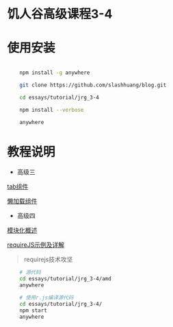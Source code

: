 # 饥人谷高级课程3-4

# 使用安装

```bash

	npm install -g anywhere

	git clone https://github.com/slashhuang/blog.git

	cd essays/tutorial/jrg_3-4

	npm install --verbose

	anywhere
```

# 教程说明

- 高级三

[tab组件](https://github.com/slashhuang/blog/blob/master/essays/tutorial/jrg_3-4/src/tab.html)

[懒加载组件](https://github.com/slashhuang/blog/blob/master/essays/tutorial/jrg_3-4/src/lazyload.html)

- 高级四

[模块化概述](https://github.com/slashhuang/blog/blob/master/essays/tutorial/jrg_3-4/modules-4.md)

[requireJS示例及详解](https://github.com/slashhuang/blog/blob/master/essays/tutorial/jrg_3-4/src/amd/main.js)
> requirejs技术攻坚

```bash
	# 源代码
	cd essays/tutorial/jrg_3-4/amd
	anywhere

	# 使用r.js编译源代码
	cd essays/tutorial/jrg_3-4/
	npm start
	anywhere
```
